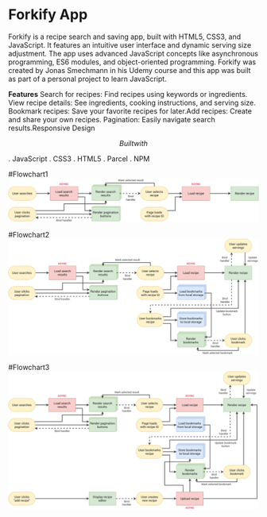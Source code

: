 # Forkify App

Forkify is a recipe search and saving app, built with HTML5, CSS3, and JavaScript. It features an intuitive user interface and dynamic serving size adjustment. The app uses advanced JavaScript concepts like asynchronous programming, ES6 modules, and object-oriented programming. Forkify was created by Jonas Smechmann in his Udemy course and this app was built as part of a personal project to learn JavaScript.

**Features**
Search for recipes: Find recipes using keywords or ingredients. View recipe details: See ingredients, cooking instructions, and serving size. Bookmark recipes: Save your favorite recipes for later.Add recipes: Create and share your own recipes. Pagination: Easily navigate search results.Responsive Design

$$
Built with
$$

. JavaScript
. CSS3
. HTML5
. Parcel
. NPM

#Flowchart1
![Alt text](forkify-flowchart-part-1.png)

#Flowchart2
![Alt text](forkify-flowchart-part-2.png)

#Flowchart3
![Alt text](forkify-flowchart-part-3.png)
